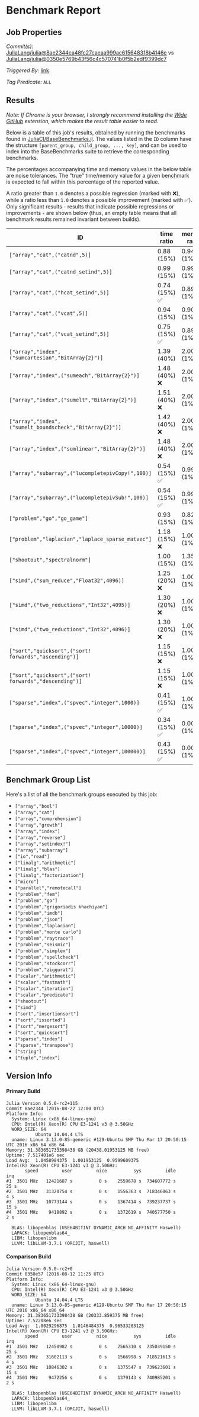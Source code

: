 # Benchmark Report

## Job Properties

*Commit(s):* [JuliaLang/julia@8ae2344ca48fc27caeaa999ac615648318b4146e](https://github.com/JuliaLang/julia/commit/8ae2344ca48fc27caeaa999ac615648318b4146e) vs [JuliaLang/julia@0350e5769b43f56c4c570741b0f5b2edf9399dc7](https://github.com/JuliaLang/julia/commit/0350e5769b43f56c4c570741b0f5b2edf9399dc7)

*Triggered By:* [link](https://github.com/JuliaLang/julia/pull/18156#issuecomment-241392099)

*Tag Predicate:* `ALL`

## Results

*Note: If Chrome is your browser, I strongly recommend installing the [Wide GitHub](https://chrome.google.com/webstore/detail/wide-github/kaalofacklcidaampbokdplbklpeldpj?hl=en)
extension, which makes the result table easier to read.*

Below is a table of this job's results, obtained by running the benchmarks found in
[JuliaCI/BaseBenchmarks.jl](https://github.com/JuliaCI/BaseBenchmarks.jl). The values
listed in the `ID` column have the structure `[parent_group, child_group, ..., key]`,
and can be used to index into the BaseBenchmarks suite to retrieve the corresponding
benchmarks.

The percentages accompanying time and memory values in the below table are noise tolerances. The "true"
time/memory value for a given benchmark is expected to fall within this percentage of the reported value.

A ratio greater than `1.0` denotes a possible regression (marked with :x:), while a ratio less
than `1.0` denotes a possible improvement (marked with :white_check_mark:). Only significant results - results
that indicate possible regressions or improvements - are shown below (thus, an empty table means that all
benchmark results remained invariant between builds).

| ID | time ratio | memory ratio |
|----|------------|--------------|
| `["array","cat",("catnd",5)]` | 0.88 (15%)  | 0.94 (1%) :white_check_mark: |
| `["array","cat",("catnd_setind",5)]` | 0.99 (15%)  | 0.99 (1%) :white_check_mark: |
| `["array","cat",("hcat_setind",5)]` | 0.74 (15%) :white_check_mark: | 0.89 (1%) :white_check_mark: |
| `["array","cat",("vcat",5)]` | 0.94 (15%)  | 0.90 (1%) :white_check_mark: |
| `["array","cat",("vcat_setind",5)]` | 0.75 (15%) :white_check_mark: | 0.89 (1%) :white_check_mark: |
| `["array","index",("sumcartesian","BitArray{2}")]` | 1.39 (40%)  | 2.00 (1%) :x: |
| `["array","index",("sumeach","BitArray{2}")]` | 1.48 (40%) :x: | 2.00 (1%) :x: |
| `["array","index",("sumelt","BitArray{2}")]` | 1.51 (40%) :x: | 2.00 (1%) :x: |
| `["array","index",("sumelt_boundscheck","BitArray{2}")]` | 1.42 (40%) :x: | 2.00 (1%) :x: |
| `["array","index",("sumlinear","BitArray{2}")]` | 1.48 (40%) :x: | 2.00 (1%) :x: |
| `["array","subarray",("lucompletepivCopy!",100)]` | 0.54 (15%) :white_check_mark: | 0.99 (1%)  |
| `["array","subarray",("lucompletepivSub!",100)]` | 0.54 (15%) :white_check_mark: | 0.99 (1%)  |
| `["problem","go","go_game"]` | 0.93 (15%)  | 0.82 (1%) :white_check_mark: |
| `["problem","laplacian","laplace_sparse_matvec"]` | 1.18 (15%) :x: | 1.00 (1%)  |
| `["shootout","spectralnorm"]` | 1.00 (15%)  | 1.35 (1%) :x: |
| `["simd",("sum_reduce","Float32",4096)]` | 1.25 (20%) :x: | 1.00 (1%)  |
| `["simd",("two_reductions","Int32",4095)]` | 1.30 (20%) :x: | 1.00 (1%)  |
| `["simd",("two_reductions","Int32",4096)]` | 1.30 (20%) :x: | 1.00 (1%)  |
| `["sort","quicksort",("sort! forwards","ascending")]` | 1.15 (15%) :x: | 1.00 (1%)  |
| `["sort","quicksort",("sort! forwards","descending")]` | 1.15 (15%) :x: | 1.00 (1%)  |
| `["sparse","index",("spvec","integer",1000)]` | 0.41 (15%) :white_check_mark: | 1.00 (1%)  |
| `["sparse","index",("spvec","integer",10000)]` | 0.34 (15%) :white_check_mark: | 0.00 (1%) :white_check_mark: |
| `["sparse","index",("spvec","integer",100000)]` | 0.43 (15%) :white_check_mark: | 0.00 (1%) :white_check_mark: |

## Benchmark Group List

Here's a list of all the benchmark groups executed by this job:

- `["array","bool"]`
- `["array","cat"]`
- `["array","comprehension"]`
- `["array","growth"]`
- `["array","index"]`
- `["array","reverse"]`
- `["array","setindex!"]`
- `["array","subarray"]`
- `["io","read"]`
- `["linalg","arithmetic"]`
- `["linalg","blas"]`
- `["linalg","factorization"]`
- `["micro"]`
- `["parallel","remotecall"]`
- `["problem","fem"]`
- `["problem","go"]`
- `["problem","grigoriadis khachiyan"]`
- `["problem","imdb"]`
- `["problem","json"]`
- `["problem","laplacian"]`
- `["problem","monte carlo"]`
- `["problem","raytrace"]`
- `["problem","seismic"]`
- `["problem","simplex"]`
- `["problem","spellcheck"]`
- `["problem","stockcorr"]`
- `["problem","ziggurat"]`
- `["scalar","arithmetic"]`
- `["scalar","fastmath"]`
- `["scalar","iteration"]`
- `["scalar","predicate"]`
- `["shootout"]`
- `["simd"]`
- `["sort","insertionsort"]`
- `["sort","issorted"]`
- `["sort","mergesort"]`
- `["sort","quicksort"]`
- `["sparse","index"]`
- `["sparse","transpose"]`
- `["string"]`
- `["tuple","index"]`

## Version Info

#### Primary Build

```
Julia Version 0.5.0-rc2+115
Commit 8ae2344 (2016-08-22 12:00 UTC)
Platform Info:
  System: Linux (x86_64-linux-gnu)
  CPU: Intel(R) Xeon(R) CPU E3-1241 v3 @ 3.50GHz
  WORD_SIZE: 64
           Ubuntu 14.04.4 LTS
  uname: Linux 3.13.0-85-generic #129-Ubuntu SMP Thu Mar 17 20:50:15 UTC 2016 x86_64 x86_64
Memory: 31.383651733398438 GB (20438.01953125 MB free)
Uptime: 7.517401e6 sec
Load Avg:  1.0458984375  1.001953125  0.9599609375
Intel(R) Xeon(R) CPU E3-1241 v3 @ 3.50GHz: 
       speed         user         nice          sys         idle          irq
#1  3501 MHz   12421687 s          0 s    2559678 s  734607772 s         25 s
#2  3501 MHz   31320754 s          0 s    1556363 s  718346063 s          4 s
#3  3501 MHz   10773144 s          0 s    1367414 s  739237737 s         15 s
#4  3501 MHz    9418892 s          0 s    1372619 s  740577750 s          2 s

  BLAS: libopenblas (USE64BITINT DYNAMIC_ARCH NO_AFFINITY Haswell)
  LAPACK: libopenblas64_
  LIBM: libopenlibm
  LLVM: libLLVM-3.7.1 (ORCJIT, haswell)

```

#### Comparison Build

```
Julia Version 0.5.0-rc2+0
Commit 0350e57 (2016-08-12 11:25 UTC)
Platform Info:
  System: Linux (x86_64-linux-gnu)
  CPU: Intel(R) Xeon(R) CPU E3-1241 v3 @ 3.50GHz
  WORD_SIZE: 64
           Ubuntu 14.04.4 LTS
  uname: Linux 3.13.0-85-generic #129-Ubuntu SMP Thu Mar 17 20:50:15 UTC 2016 x86_64 x86_64
Memory: 31.383651733398438 GB (20333.859375 MB free)
Uptime: 7.52208e6 sec
Load Avg:  1.0029296875  1.0146484375  0.96533203125
Intel(R) Xeon(R) CPU E3-1241 v3 @ 3.50GHz: 
       speed         user         nice          sys         idle          irq
#1  3501 MHz   12450982 s          0 s    2565310 s  735039150 s         25 s
#2  3501 MHz   31602113 s          0 s    1566998 s  718521613 s          4 s
#3  3501 MHz   10846302 s          0 s    1375547 s  739623601 s         15 s
#4  3501 MHz    9472256 s          0 s    1379143 s  740985201 s          2 s

  BLAS: libopenblas (USE64BITINT DYNAMIC_ARCH NO_AFFINITY Haswell)
  LAPACK: libopenblas64_
  LIBM: libopenlibm
  LLVM: libLLVM-3.7.1 (ORCJIT, haswell)

```
